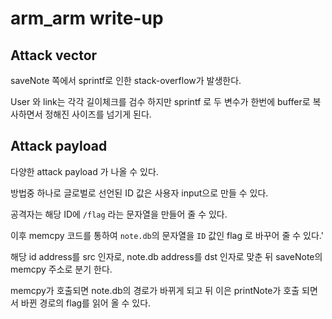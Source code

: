 # arm_arm write-up

## Attack vector
saveNote 쪽에서 sprintf로 인한 stack-overflow가 발생한다.

User 와 link는 각각 길이체크를 검수 하지만 sprintf 로 두 변수가 한번에 buffer로 복사하면서 정해진 사이즈를 넘기게 된다.

## Attack payload
다양한 attack payload 가 나올 수 있다.

방법중 하나로 글로벌로 선언된 ID 값은 사용자 input으로 만들 수 있다.

공격자는 해당 ID에 `/flag` 라는 문자열을 만들어 줄 수 있다. 

이후 memcpy 코드를 통하여 `note.db`의 문자열을 `ID` 값인 flag 로 바꾸어 줄 수 있다.'

해당 id address를 src 인자로, note.db address를 dst 인자로 맞춘 뒤 saveNote의 memcpy 주소로 분기 한다.

memcpy가 호출되면 note.db의 경로가 바뀌게 되고 뒤 이은 printNote가 호출 되면서 바뀐 경로의 flag를 읽어 올 수 있다.



